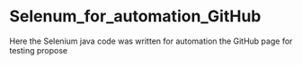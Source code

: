 # Selenum_for_automation_GitHub
Here the Selenium java code was written for automation the GitHub page for testing propose
